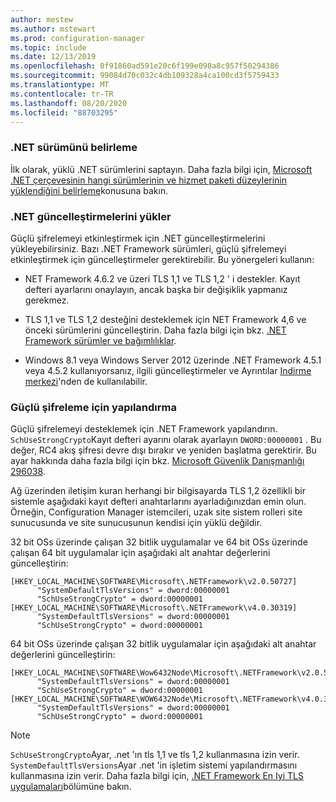 ```yaml
---
author: mestew
ms.author: mstewart
ms.prod: configuration-manager
ms.topic: include
ms.date: 12/13/2019
ms.openlocfilehash: 0f91860ad591e20c6f199e098a8c957f50294386
ms.sourcegitcommit: 99084d70c032c4db109328a4ca100cd3f5759433
ms.translationtype: MT
ms.contentlocale: tr-TR
ms.lasthandoff: 08/20/2020
ms.locfileid: "88703295"
---
```

<!-- ## Update and configure the .NET Framework to support TLS 1.2 Note: the heading in in the 2 articles (enable-tls-1-2-client & enable-tls-1-2-server) to better facilitate linking. -->

### <a name="determine-net-version"></a>.NET sürümünü belirleme

İlk olarak, yüklü .NET sürümlerini saptayın. Daha fazla bilgi için, [Microsoft .NET çerçevesinin hangi sürümlerinin ve hizmet paketi düzeylerinin yüklendiğini belirleme](https://support.microsoft.com/help/318785/how-to-determine-which-versions-and-service-pack-levels-of-the-microso)konusuna bakın.

### <a name="install-net-updates"></a>.NET güncelleştirmelerini yükler

Güçlü şifrelemeyi etkinleştirmek için .NET güncelleştirmelerini yükleyebilirsiniz. Bazı .NET Framework sürümleri, güçlü şifrelemeyi etkinleştirmek için güncelleştirmeler gerektirebilir. Bu yönergeleri kullanın:

- NET Framework 4.6.2 ve üzeri TLS 1,1 ve TLS 1,2 ' i destekler. Kayıt defteri ayarlarını onaylayın, ancak başka bir değişiklik yapmanız gerekmez.

- TLS 1,1 ve TLS 1,2 desteğini desteklemek için NET Framework 4,6 ve önceki sürümlerini güncelleştirin. Daha fazla bilgi için bkz. [.NET Framework sürümler ve bağımlılıklar](/dotnet/framework/migration-guide/versions-and-dependencies).

- Windows 8.1 veya Windows Server 2012 üzerinde .NET Framework 4.5.1 veya 4.5.2 kullanıyorsanız, ilgili güncelleştirmeler ve Ayrıntılar [Indirme merkezi](https://www.microsoft.com/download/details.aspx?id=42883)'nden de kullanılabilir.


### <a name="configure-for-strong-cryptography"></a>Güçlü şifreleme için yapılandırma

Güçlü şifrelemeyi desteklemek için .NET Framework yapılandırın. `SchUseStrongCrypto`Kayıt defteri ayarını olarak ayarlayın `DWORD:00000001` . Bu değer, RC4 akış şifresi devre dışı bırakır ve yeniden başlatma gerektirir. Bu ayar hakkında daha fazla bilgi için bkz. [Microsoft Güvenlik Danışmanlığı 296038](/security-updates/SecurityAdvisories/2015/2960358).

Ağ üzerinden iletişim kuran herhangi bir bilgisayarda TLS 1,2 özellikli bir sistemle aşağıdaki kayıt defteri anahtarlarını ayarladığınızdan emin olun. Örneğin, Configuration Manager istemcileri, uzak site sistem rolleri site sunucusunda ve site sunucusunun kendisi için yüklü değildir.

32 bit OSs üzerinde çalışan 32 bitlik uygulamalar ve 64 bit OSs üzerinde çalışan 64 bit uygulamalar için aşağıdaki alt anahtar değerlerini güncelleştirin:

``` Registry
[HKEY_LOCAL_MACHINE\SOFTWARE\Microsoft\.NETFramework\v2.0.50727]
      "SystemDefaultTlsVersions" = dword:00000001
      "SchUseStrongCrypto" = dword:00000001
[HKEY_LOCAL_MACHINE\SOFTWARE\Microsoft\.NETFramework\v4.0.30319]
      "SystemDefaultTlsVersions" = dword:00000001
      "SchUseStrongCrypto" = dword:00000001
```

64 bit OSs üzerinde çalışan 32 bitlik uygulamalar için aşağıdaki alt anahtar değerlerini güncelleştirin:

``` Registry
[HKEY_LOCAL_MACHINE\SOFTWARE\Wow6432Node\Microsoft\.NETFramework\v2.0.50727]
      "SystemDefaultTlsVersions" = dword:00000001
      "SchUseStrongCrypto" = dword:00000001
[HKEY_LOCAL_MACHINE\SOFTWARE\WOW6432Node\Microsoft\.NETFramework\v4.0.30319]
      "SystemDefaultTlsVersions" = dword:00000001
      "SchUseStrongCrypto" = dword:00000001
```

> [!Note]  
> `SchUseStrongCrypto`Ayar, .net 'ın tls 1,1 ve tls 1,2 kullanmasına izin verir. `SystemDefaultTlsVersions`Ayar .net 'in işletim sistemi yapılandırmasını kullanmasına izin verir. Daha fazla bilgi için, [.NET Framework En Iyi TLS uygulamaları](/dotnet/framework/network-programming/tls)bölümüne bakın.